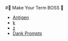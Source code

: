 #:crown: Make Your Term BOSS :crown:

* [Antigen](https://github.com/zsh-users/antigen)
* [k](https://github.com/rimraf/k)
* [z](https://github.com/rupa/z)
* [Dank Prompts](https://github.com/robbyrussell/oh-my-zsh/wiki/themes)
